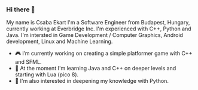 ### Hi there 👋

My name is Csaba Ekart I'm a Software Engineer from Budapest, Hungary, currently working at Everbridge Inc. I'm experienced with C++, Python and Java. I'm intersted in Game Development / Computer Graphics, Android development, Linux and Machine Learning. 

- 🎮 I’m currently working on creating a simple platformer game with C++ and SFML.
- 📖 At the moment I'm learning Java and C++ on deeper levels and starting with Lua (pico 8).
- 🌱 I'm also interested in deepening my knowledge with Python.

<!--
**ekaktusz/ekaktusz** is a ✨ _special_ ✨ repository because its `README.md` (this file) appears on your GitHub profile.

Here are some ideas to get you started:

- 🔭 I’m currently working on ...
- 🌱 I’m currently learning ...
- 👯 I’m looking to collaborate on ...
- 🤔 I’m looking for help with ...
- 💬 Ask me about ...
- 📫 How to reach me: ...
- 😄 Pronouns: ...
- ⚡ Fun fact: ...
-->
